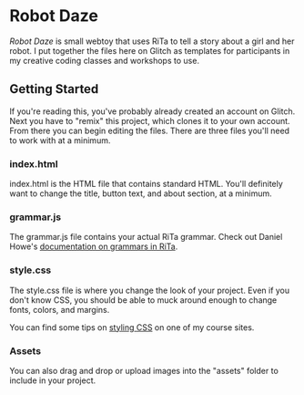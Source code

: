 # Robot Daze

_Robot Daze_ is small webtoy that uses RiTa to tell a story about a girl and her robot.
I put together the files here on Glitch as templates for participants in my creative coding classes and workshops to use.

## Getting Started

If you're reading this, you've probably already created an account on Glitch. Next you have to "remix" this project, which clones it to your own account.
From there you can begin editing the files. There are three files you'll need to work with at a minimum.

### index.html

index.html is the HTML file that contains standard HTML. You'll definitely want to change the title, button text, and about section, at a minimum.

### grammar.js

The grammar.js file contains your actual RiTa grammar. Check out Daniel Howe's [documentation on grammars in RiTa](https://observablehq.com/@dhowe/tut-rita-grammars). 

### style.css

The style.css file is where you change the look of your project. Even if you don't know CSS, you should be able to muck around enough to change fonts, colors, and margins.

You can find some tips on [styling CSS](https://courses.digitaldavidson.net/elit20/styling-tracery/) on one of my course sites.

### Assets

You can also drag and drop or upload images into the "assets" folder to include in your project.
